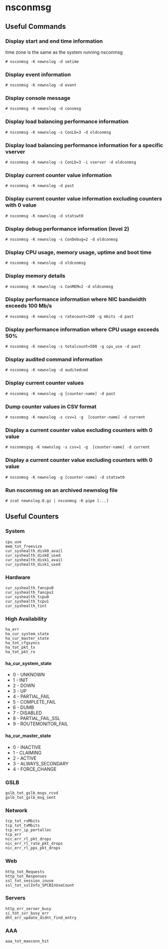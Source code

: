 # nsconmsg

## Useful Commands

### Display start and end time information
time zone is the same as the system running nsconmsg

	# nsconmsg -K newnslog -d setime

### Display event information
	# nsconmsg -K newnslog -d event

### Display console message
	# nsconmsg -K newnslog -d consmsg

### Display load balancing performance information
	# nsconmsg -K newnslog -s ConLb=3 -d oldconmsg

### Display load balancing performance information for a specific vserver
	# nsconmsg -K newnslog -s ConLb=3 -i vserver -d oldconmsg

### Display current counter value information
	# nsconmsg -K newnslog -d past

### Display current counter value information excluding counters with 0 value
	# nsconmsg -K newnslog -d statswt0

### Display debug performance information (level 2)
	# nsconmsg -K newnslog -s ConDebug=2 -d oldconmsg

### Display CPU usage, memory usage, uptime and boot time
	# nsconmsg -K newnslog -d oldconmsg

### Display memory details
	# nsconmsg -K newnslog -s ConMEM=2 -d oldconmsg

### Display performance information where NIC bandwidth exceeds 100 Mb/s
	# nsconmsg -K newnslog -s ratecount=100 -g mbits -d past

### Display performance information where CPU usage exceeds 50%
	# nsconmsg -K newnslog -s totalcount=500 -g cpu_use -d past

### Display audited command information
	# nsconmsg -K newnslog -d auditedcmd

### Display current counter values
	# nsconmsg -K newnslog -g [counter-name] -d past

### Dump counter values in CSV format
	# nsconmsg -K newnslog -s csv=1 -g  [counter-name] -d current

### Display a current counter value excluding counters with 0 value
	# nsconmsgsg -K newnslog -s csv=1 -g  [counter-name] -d current

### Display a current counter value excluding counters with 0 value
	# nsconmsg -K newnslog -g [counter-name] -d statswt0

### Run nsconmsg on an archived newnslog file
	# zcat newnslog.0.gz | nsconmsg -K pipe [...]

## Useful Counters

### System
	cpu_use
	mem_tot_freesize
	cur_syshealth_disk0_avail
	cur_syshealth_disk0_used
	cur_syshealth_disk1_avail
	cur_syshealth_disk1_used

### Hardware
	cur_syshealth_fancpu0
	cur_syshealth_fancpu1
	cur_syshealth_tcpu0
	cur_syshealth_tcpu1
	cur_syshealth_tint
	
### High Availability

	ha_err
	ha_cur_system_state
	ha_cur_master_state
	ha_tot_cfgsyncs
	ha_tot_pkt_tx
	ha_tot_pkt_rx
	
#### ha_cur_system_state

* 0 - UNKNOWN
* 1 - INIT
* 2 - DOWN
* 3 - UP
* 4 - PARTIAL_FAIL
* 5 - COMPLETE_FAIL
* 6 - DUMB
* 7 - DISABLED
* 8 - PARTIAL_FAIL_SSL
* 9 - ROUTEMONITOR_FAIL

#### ha_cur_master_state

* 0 - INACTIVE
* 1 - CLAIMING
* 2 - ACTIVE
* 3 - ALWAYS_SECONDARY
* 4 - FORCE_CHANGE

### GSLB

	gslb_tot_gslb_msgs_rcvd
	gslb_tot_gslb_msg_sent  

### Network

	tcp_tot_rxMbits
	tcp_tot_txMbits
	tcp_err_ip_portalloc
	tcp_err
	nic_err_rl_pkt_drops
	nic_err_rl_rate_pkt_drops
	nic_err_rl_pps_pkt_drops

### Web

	http_tot_Requests
	http_tot_Responses
	ssl_tot_session_inuse
	ssl_tot_sslInfo_SPCBInUseCount

### Servers

	http_err_server_busy
	si_tot_svr_busy_err
	dht_err_update_didnt_find_entry

### AAA

	aaa_tot_maxconn_hit
